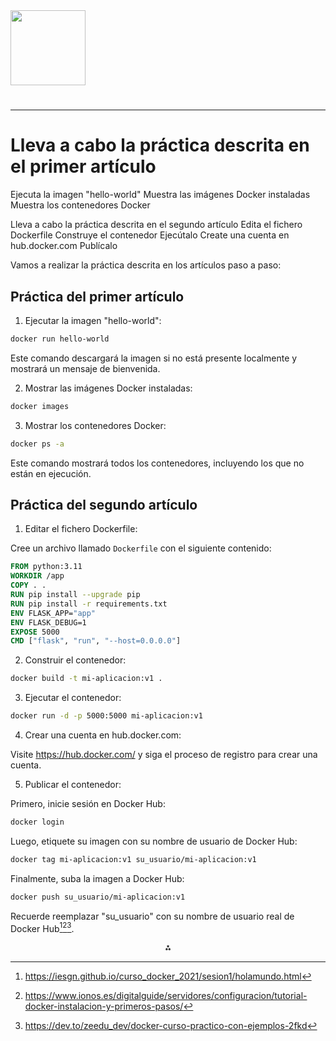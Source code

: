 <img src="https://r2cdn.perplexity.ai/pplx-full-logo-primary-dark%402x.png" class="logo" width="120"/>

# 

---

# Lleva a cabo la práctica descrita en el primer artículo

Ejecuta la imagen "hello-world"
Muestra las imágenes Docker instaladas
Muestra los contenedores Docker

Lleva a cabo la práctica descrita en el segundo artículo
Edita el fichero Dockerfile
Construye el contenedor
Ejecútalo
Create una cuenta en hub.docker.com
Publícalo

Vamos a realizar la práctica descrita en los artículos paso a paso:

## Práctica del primer artículo

1. Ejecutar la imagen "hello-world":
```bash
docker run hello-world
```

Este comando descargará la imagen si no está presente localmente y mostrará un mensaje de bienvenida.

2. Mostrar las imágenes Docker instaladas:
```bash
docker images
```

3. Mostrar los contenedores Docker:
```bash
docker ps -a
```

Este comando mostrará todos los contenedores, incluyendo los que no están en ejecución.

## Práctica del segundo artículo

1. Editar el fichero Dockerfile:

Cree un archivo llamado `Dockerfile` con el siguiente contenido:

```dockerfile
FROM python:3.11
WORKDIR /app
COPY . .
RUN pip install --upgrade pip
RUN pip install -r requirements.txt
ENV FLASK_APP="app"
ENV FLASK_DEBUG=1
EXPOSE 5000
CMD ["flask", "run", "--host=0.0.0.0"]
```

2. Construir el contenedor:
```bash
docker build -t mi-aplicacion:v1 .
```

3. Ejecutar el contenedor:
```bash
docker run -d -p 5000:5000 mi-aplicacion:v1
```

4. Crear una cuenta en hub.docker.com:

Visite https://hub.docker.com/ y siga el proceso de registro para crear una cuenta.

5. Publicar el contenedor:

Primero, inicie sesión en Docker Hub:

```bash
docker login
```

Luego, etiquete su imagen con su nombre de usuario de Docker Hub:

```bash
docker tag mi-aplicacion:v1 su_usuario/mi-aplicacion:v1
```

Finalmente, suba la imagen a Docker Hub:

```bash
docker push su_usuario/mi-aplicacion:v1
```

Recuerde reemplazar "su_usuario" con su nombre de usuario real de Docker Hub[^1][^2][^5].

<div style="text-align: center">⁂</div>

[^1]: https://iesgn.github.io/curso_docker_2021/sesion1/holamundo.html

[^2]: https://www.ionos.es/digitalguide/servidores/configuracion/tutorial-docker-instalacion-y-primeros-pasos/

[^3]: https://pandorafms.com/blog/es/docker-run/

[^4]: https://www.codearco.net/tutoriales/varios/docker-practica-comandos-imagenes-contenedores/

[^5]: https://dev.to/zeedu_dev/docker-curso-practico-con-ejemplos-2fkd

[^6]: https://atareao.es/tutorial/docker/gestionar-imagenes-con-docker/

[^7]: https://learn.microsoft.com/es-es/virtualization/windowscontainers/quick-start/run-your-first-container

[^8]: https://help.clouding.io/hc/es/articles/360010283060-Trabajando-con-imágenes-en-Docker

